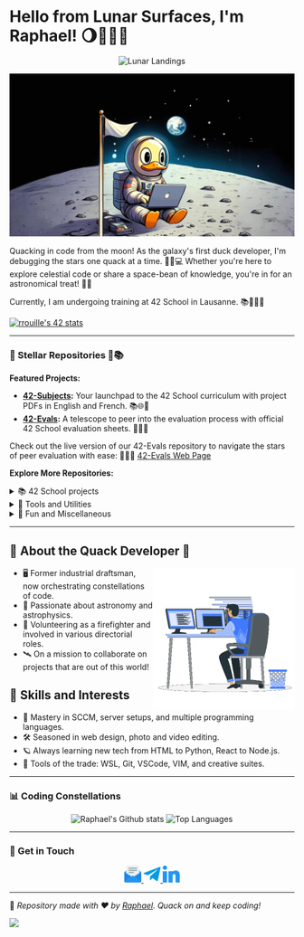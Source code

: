 # Hello from Lunar Surfaces, I'm Raphael! 🌖👨‍💻✨

<p align="center">
  <img src="https://komarev.com/ghpvc/?username=rphlr&label=Lunar+Landings&color=green" alt="Lunar Landings"/>
</p>

![Duck on the Moon Coding](https://raw.githubusercontent.com/rphlr/rphlr/main/imgs/Duckstronaut_Coding_Odyssey.gif)

Quacking in code from the moon! As the galaxy's first duck developer, I'm debugging the stars one quack at a time. 🚀🦆💻 Whether you're here to explore celestial code or share a space-bean of knowledge, you're in for an astronomical treat! 🌠✨

Currently, I am undergoing training at 42 School in Lausanne. 📚👨‍💻🚀

[![rrouille's 42 stats](https://badge.mediaplus.ma/darkblue/Rrouille?1337Badge=off&UM6P=off)](https://github.com/oakoudad/badge42)

---

### 🌌 Stellar Repositories 🚀📚

**Featured Projects:**
- **[42-Subjects](https://github.com/rphlr/42-Subjects):** Your launchpad to the 42 School curriculum with project PDFs in English and French. 📚🌐🚀
- **[42-Evals](https://github.com/rphlr/42-Evals):** A telescope to peer into the evaluation process with official 42 School evaluation sheets. 🔭✅📄

Check out the live version of our 42-Evals repository to navigate the stars of peer evaluation with ease: 🌟👨‍🚀 [42-Evals Web Page](https://rphlr.github.io/42-Evals)

**Explore More Repositories:**

<details>
<summary>📚 42 School projects</summary>

- **[42-Subjects](https://github.com/rphlr/42-Subjects):** Your launchpad to the 42 School curriculum with project PDFs in English and French. 📚🌐🎒
- **[42-Evals](https://github.com/rphlr/42-Evals):** A telescope to peer into the evaluation process with official 42 School evaluation sheets. 🔭✅📑
- [42-school](https://github.com/rphlr/42-school) : Repository containing various 42 School projects and coursework. 🏫📚
- [42-piscine](https://github.com/rphlr/42-Piscine) : Repository for the 42 Piscine, including coding challenges and tasks. 🏊‍♂️🚀

<details>
<summary>🔍 Common core details</summary>

<table>
  <tr>
    <th colspan="3">COMMON CORE 🎓</th>
  </tr>
  <tr>
    <th>RANK</th>
    <th>PROJECT</th>
    <th>DESCRIPTION</th>
  </tr>
  <tr>
    <td rowspan="1">Rank 00</td>
    <td><a href="https://github.com/rphlr/42-libft">libft</a></td>
    <td>Create a library of standard C functions. 📚🔧</td>
  </tr>
  <tr>
    <td rowspan="3">Rank 01</td>
    <td><a href="https://github.com/rphlr/42-get_next_line">get_next_line</a></td>
    <td>Function to read lines from a file. 📖➡️</td>
  </tr>
  <tr>
    <td><a href="https://github.com/rphlr/42-ft_printf">ft_printf</a></td>
    <td>Reimplement the printf function. 🖨️🔄</td>
  </tr>
  <tr>
    <td><a href="https://github.com/rphlr/42-born2beroot">born2beroot</a></td>
    <td>Server setup with security principles. 🖥️🔒</td>
  </tr>
  <tr>
    <td rowspan="6">Rank 02</td>
    <td><a href="https://github.com/rphlr/42-minitalk">minitalk</a></td>
    <td>Process communication using UNIX signals. 🗣️📡</td>
  </tr>
  <tr>
    <td><a href="https://github.com/rphlr/42-pipex">pipex</a></td>
    <td>Recreate the behavior of the pipe '|' in C. 🚰➡️💻</td>
  </tr>
  <tr>
    <td><a href="https://github.com/rphlr/42-so_long">so_long</a></td>
    <td>Basic 2D game using the minilibX library. 🎮🖼️</td>
  </tr>
  <tr>
    <td><a href="https://github.com/rphlr/42-fract_ol">fract-ol</a></td>
    <td>Fractal exploration program. 🔍🌀</td>
  </tr>
  <tr>
    <td><a href="https://github.com/rphlr/42-FdF">FdF</a></td>
    <td>Wireframe 3D map representation. 🖼️🛠️</td>
  </tr>
  <tr>
    <td><a href="https://github.com/rphlr/42-push_swap">push_swap</a></td>
    <td>Sorting algorithm visualizer. 🔢🔄</td>
  </tr>
  <tr>
    <td rowspan="3">Rank 03</td>
    <td><a href="https://github.com/rphlr/42-philosophers">philosophers</a></td>
    <td>Thread and mutex management to solve the dining philosophers' problem. 🍽️🧘‍♂️</td>
  </tr>
  <tr>
    <td><a href="https://github.com/rphlr/42-minishell">minishell</a></td>
    <td>Creation of a simple shell. 🐚💻</td>
  </tr>
  <tr>
    <td><a href="https://github.com/rphlr/42-Exam_Rank03">Exam Rank 03</a></td>
    <td>Second evaluation, testing more advanced C programming skills. 📝📈</td>
  </tr>
  <tr>
    <td rowspan="9">Rank 04</td>
    <td><a href="https://github.com/rphlr/42-netpractice">netpractice</a></td>
    <td>Practice of computer networking basics. 🌐💼</td>
  </tr>
  <tr>
    <td><a href="https://github.com/rphlr/42-cub3d">cub3d</a></td>
    <td>Game inspired by Wolfenstein 3D. 🕹️🐺</td>
  </tr>
  <tr>
    <td><a href="https://github.com/rphlr/42-miniRT">miniRT</a></td>
    <td>Simple 3D scene ray tracing. 🖼️🌟</td>
  </tr>
  <tr>
    <td><a href="https://github.com/rphlr/42-CPP00">CPP00</a></td>
    <td>Introduction to C++ and object-oriented programming. 📚🐍</td>
  </tr>
  <tr>
    <td><a href="https://github.com/rphlr/42-CPP01">CPP01</a></td>
    <td>Memory allocation, references, pointers to members, and file streams in C++. 🧮📁</td>
  </tr>
  <tr>
    <td><a href="https://github.com/rphlr/42-CPP02">CPP02</a></td>
    <td>Ad-hoc polymorphism, operators overloading and canonical classes in C++. 🧬🦉</td>
  </tr>
  <tr>
    <td><a href="https://github.com/rphlr/42-CPP03">CPP03</a></td>
    <td>Inheritance in C++. 🏰👑</td>
  </tr>
  <tr>
    <td><a href="https://github.com/rphlr/42-CPP04">CPP04</a></td>
    <td>Subtype polymorphism, abstract classes, interfaces in C++. 🧩🎭</td>
  </tr>
  <tr>
    <td><a href="https://github.com/rphlr/42-Exam_Rank04">Exam Rank 04</a></td>
    <td>Third evaluation to test networking and basic C++ programming skills. 📝🌐</td>
  </tr>
  <tr>
    <td rowspan="6">Rank 05</td>
    <td><a href="https://github.com/rphlr/42-CPP05">CPP05</a></td>
    <td>Exception handling in C++. 🚑🤕</td>
  </tr>
  <tr>
    <td><a href="https://github.com/rphlr/42-CPP06">CPP06</a></td>
    <td>C++ casts and type identification. 🎭🔍</td>
  </tr>
  <tr>
    <td><a href="https://github.com/rphlr/42-CPP07">CPP07</a></td>
    <td>C++ templates. 📄🧾</td>
  </tr>
  <tr>
    <td><a href="https://github.com/rphlr/42-CPP08">CPP08</a></td>
    <td>Templated containers, iterators, algorithms in C++. 🧰🧩</td>
  </tr>
  <tr>
    <td><a href="https://github.com/rphlr/42-CPP09">CPP09</a></td>
    <td>Namespace, C++ specific keywords, and preprocessor directives. 🗂️🔍</td>
  </tr>
  <tr>
    <td><a href="https://github.com/rphlr/42-Exam_Rank05">Exam Rank 05</a></td>
    <td>Fourth evaluation, with a focus on advanced C++ skills and networking. 📝🌐🚀</td>
  </tr>
  <tr>
    <td rowspan="2">Rank 06</td>
    <td><a href="https://github.com/rphlr/42-ft_transcendence">ft_transcendence</a></td>
    <td>Capstone project that combines various technical aspects learned throughout the course. 🧩🔮</td>
  </tr>
  <tr>
    <td><a href="https://github.com/rphlr/42-Exam_Rank06">Exam Rank 06</a></td>
    <td>Final evaluation, encompassing all the skills learned throughout the 42 curriculum. 🏆🎓</td>
  </tr>
</table>

</details>

<details>
<summary>🔍 Piscine details</summary>

Coming soon...

</details>

<details>
<summary>🔍 Specializations details</summary>

Coming soon...

</details>

</details>

<details>
<summary>🔧 Tools and Utilities</summary>

- [DS_Store_Cleaner](https://github.com/rphlr/DS_Store_Cleaner) : DS_Store_Cleaner is a tool for removing .DS_Store files. 🧹📂
- [mylib](https://github.com/rphlr/mylib) : My own C library (reordered libft with a lot of complement). 📚📦

</details>

<details>
<summary>👾 Fun and Miscellaneous</summary>

- [django payment gateway](https://github.com/rphlr/django-payment-gateway) : Django module for integrating payment gateways in web apps. Not yet completed. 💳🌐

</details>


---

## 🦆 About the Quack Developer 🦆
<picture>
  <img align="right" src="imgs/coding.gif" width = 250px>
</picture>

- 🖥️ Former industrial draftsman, now orchestrating constellations of code.
- 🌃 Passionate about astronomy and astrophysics.
- 🚒 Volunteering as a firefighter and involved in various directorial roles. 
- 🛰️ On a mission to collaborate on projects that are out of this world!

## 🚀 Skills and Interests

- 🌌 Mastery in SCCM, server setups, and multiple programming languages.
- 🛠️ Seasoned in web design, photo and video editing.
- 🪐 Always learning new tech from HTML to Python, React to Node.js.
- 🌠 Tools of the trade: WSL, Git, VSCode, VIM, and creative suites.

---

### 📊 Coding Constellations

<div align="center">
	<img src="https://github-readme-stats.vercel.app/api?username=rphlr&show_icons=true&locale=en&layout=compact&line_height=20&title_color=7A7ADB&icon_color=2234AE&text_color=D3D3D3&bg_color=0,000000,130F40" alt="Raphael's Github stats">
  <img src="https://github-readme-stats.vercel.app/api/top-langs/?username=rphlr&layout=compact&theme=midnight-purple" alt="Top Languages" />
</div>

---

### 📡 Get in Touch

<div align="center">
  <a href="mailto:rrouille@student.42lausanne.ch">
    <img src="https://raw.githubusercontent.com/rphlr/rphlr/main/imgs/email.png" width="30" height="30" />
  </a>
  <a href="https://SuisseLibre.t.me">
    <img src="https://raw.githubusercontent.com/rphlr/rphlr/main/imgs/telegram.png" width="30" height="30" />
  </a>
  <a href="https://www.linkedin.com/in/rphlr">
    <img src="https://raw.githubusercontent.com/rphlr/rphlr/main/imgs/linkedin.png" width="30" height="30" />
  </a>
</div>

---

🦆 _Repository made with ❤️ by [Raphael](https://github.com/rphlr). Quack on and keep coding!_

![](https://hit.yhype.me/github/profile?user_id=81936759)
